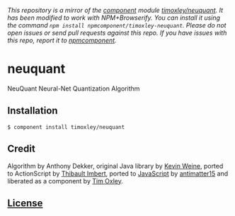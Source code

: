 *This repository is a mirror of the [component](http://component.io) module [timoxley/neuquant](http://github.com/timoxley/neuquant). It has been modified to work with NPM+Browserify. You can install it using the command `npm install npmcomponent/timoxley-neuquant`. Please do not open issues or send pull requests against this repo. If you have issues with this repo, report it to [npmcomponent](https://github.com/airportyh/npmcomponent).*

# neuquant

  NeuQuant Neural-Net Quantization Algorithm

## Installation

    $ component install timoxley/neuquant

## Credit

  Algorithm by Anthony Dekker, original Java library by [Kevin Weine](kweiner@fmsware.com), ported to ActionScript by [Thibault Imbert](http://bytearray.org), ported to [JavaScript](https://github.com/antimatter15/jsgif) by [antimatter15](http://antimatter15.com/) and liberated as a component by [Tim Oxley](https://github.com/timoxley).

## [License](LICENSE)
